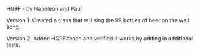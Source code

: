 HQ9F - by Napoleon and Paul

Version 1.
Created a class that will sing the 99 bottles of beer on the wall song.

Version 2.
Added HQ9F#each and verified it works by adding in additional tests.